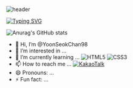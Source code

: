 ![header](https://capsule-render.vercel.app/api?type=venom&height=300&color=gradient&text=welcome%20my%20%20world&section=header&reversal=false&fontAlign=50&animation=fadeIn&textBg=false)



[![Typing SVG](https://readme-typing-svg.demolab.com?font=Oswald&weight=500&size=30&duration=3000&pause=1000&color=FFFFFF&background=8745FF00&random=false&width=435&lines=hi~+guys+my+name+is+Y0_0N98)](https://git.io/typing-svg)



![Anurag's GitHub stats](https://github-readme-stats.vercel.app/api?username=YoonSeokChan98&show_icons=true&theme=cobaltbg_color=00000000)







- 👋 Hi, I’m @YoonSeokChan98
- 👀 I’m interested in ...
- 🌱 I’m currently learning ...
  ![HTML5](https://img.shields.io/badge/html5-%23E34F26.svg?style=for-the-badge&logo=html5&logoColor=white)
  ![CSS3](https://img.shields.io/badge/css3-%231572B6.svg?style=for-the-badge&logo=css3&logoColor=white)
- 📫 How to reach me ...
[![KakaoTalk](https://img.shields.io/badge/kakaotalk-ffcd00.svg?style=for-the-badge&logo=kakaotalk&logoColor=000000)](https://open.kakao.com/o/sZG4P53b)
- 😄 Pronouns: ...
- ⚡ Fun fact: ...

<!---
YoonSeokChan98/YoonSeokChan98 is a ✨ special ✨ repository because its `README.md` (this file) appears on your GitHub profile.
You can click the Preview link to take a look at your changes.
--->

